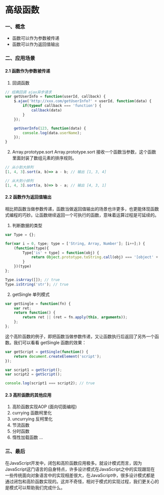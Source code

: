 # 高级函数

### 一、概念
- 函数可以作为参数被传递
- 函数可以作为返回值输出

### 二、应用场景

#### 2.1 函数作为参数被传递
1. 回调函数
```js
// 经典回调 ajax异步请求
var getUserInfo = function(userId, callback) {
    $.ajax('http://xxx.com/getUserInfo?' + userId, function(data) {
        if(typeof callback === 'function') {
            callback(data)
        }
    });

    getUserInfo(123, function(data) {
        console.log(data.userName);
    });
}
```

2. Array.prototype.sort
Array.prototype.sort 接收一个函数当参数，这个函数里面封装了数组元素的排序规则。
```js
// 从小到大排列
[1, 4, 3].sort(a, b)=> a - b; // 输出 [1, 3, 4]

// 从大到小排列
[1, 4, 3].sort(a, b)=> b - a; // 输出 [4, 3, 1]
```

#### 2.2 函数作为返回值输出
相比把函数当做参数传递，函数当做返回值输出的场景也许更多，也更能体现函数式编程的巧妙。让函数继续返回一个可执行的函数，意味着运算过程是可延续的。
1. 判断数据的类型
```js
var Type = {};

for(var i = 0, type; type = ['String, Array, Number']; [i++];) {
    (function(type){
        Type['is' + type] = function(obj) {
            return Object.prototype.toString.call(obj) === '[object' + type +']';
        }
    })(type)
};

Type.isArray([]); // true
Type.isString('str'); // true
```
2. getSingle 单列模式
```js
var getSingle = function(fn) {
    var ret;
    return function() {
        return ret || (ret = fn.apply(this, arguments));
    };
};
```
这个高阶函数的例子，即把函数当做参数传递，又让函数执行后返回了另外一个函数。我们可以看看 getSingle 函数的效果：
```js
var getScript = getSingle(function() {
    return document.createElement('script');
});

var script1 = getScript();
var script2 = getScript();

console.log(script1 === script2); // true
```

#### 2.3 高阶函数的其他应用
1. 高阶函数实现AOP (面向切面编程)
2. currying 函数柯里化
3. uncurrying 反柯里化
4. 节流函数
5. 分时函数
6. 惰性加载函数
...

### 三、最后
在JavaScript开发中，闭包和高阶函数应用极多。就设计模式而言，因为JavaScript这门语言的自身特点，许多设计模式在JavaScript之中的实现跟现在一些传统面向对象语言中的实现相差很大，在JavaScript中，很多设计模式都是通过闭包和高阶函数实现的。这并不奇怪，相对于模式的实现过程，我们更关心的是模式可以帮助我们完成什么。